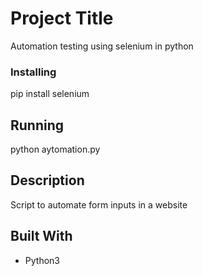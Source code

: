 # Project Title

Automation testing using selenium in python

### Installing

pip install selenium

## Running

python aytomation.py

## Description

Script to automate form inputs in a website

## Built With

* Python3



